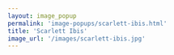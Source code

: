 ```yaml
---
layout: image_popup
permalink: 'image-popups/scarlett-ibis.html'
title: 'Scarlett Ibis'
image_url: '/images/scarlett-ibis.jpg'
---
```

